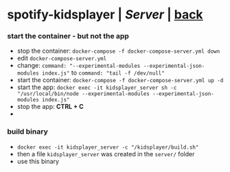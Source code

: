 # spotify-kidsplayer | *Server* | [back](https://github.com/seekwhencer/spotify-kidsplayer/blob/master/README.md)

### start the container - but not the app
- stop the container: `docker-compose -f docker-compose-server.yml down`
- edit `docker-compose-server.yml`
- change: `command: "--experimental-modules --experimental-json-modules index.js"` to `command: "tail -f /dev/null"`
- start the container: `docker-compose -f docker-compose-server.yml up -d`
- start the app: `docker exec -it kidsplayer_server sh -c "/usr/local/bin/node --experimental-modules --experimental-json-modules index.js"`
- stop the app: **CTRL + C**
- 
### build binary
- `docker exec -it kidsplayer_server -c "/kidsplayer/build.sh"`
- then a file `kidsplayer_server` was created in the `server/` folder
- use this binary